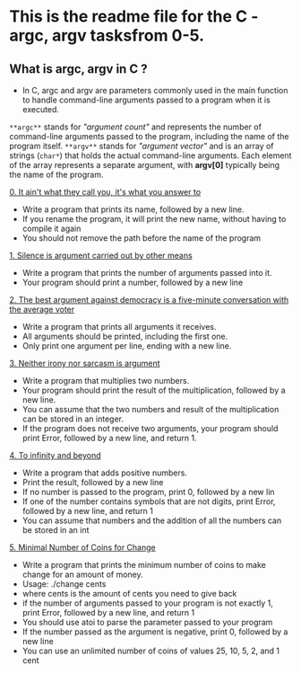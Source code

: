 # This is the readme file for the C - argc, argv tasksfrom 0-5.
## What is argc, argv in C ?  
- In C, argc and argv are parameters commonly used in the main function to handle command-line arguments passed to a program when it is executed.

`**argc**` stands for *"argument count"* and represents the number of command-line arguments passed to the program, including the name of the program itself.
`**argv**` stands for *"argument vector"* and is an array of strings (`char*`) that holds the actual command-line arguments. Each element of the array represents a separate argument, with **argv[0]** typically being the name of the program.
		
[0. It ain't what they call you, it's what you answer to](0-whatsmyname.c)
- Write a program that prints its name, followed by a new line.
- If you rename the program, it will print the new name, without having to compile it again		
- You should not remove the path before the name of the program

		
[1. Silence is argument carried out by other means](1-args.c)
- Write a program that prints the number of arguments passed into it.
- Your program should print a number, followed by a new line
		
[2. The best argument against democracy is a five-minute conversation with the average voter](2-args.c)
- Write a program that prints all arguments it receives.		
- All arguments should be printed, including the first one.		
- Only print one argument per line, ending with a new line.		
		
[3. Neither irony nor sarcasm is argument](3-mul.c)
- Write a program that multiplies two numbers.		
- Your program should print the result of the multiplication, followed by a new line.		
- You can assume that the two numbers and result of the multiplication can be stored in an integer.		
- If the program does not receive two arguments, your program should print Error, followed by a new line, and return 1.
				
[4. To infinity and beyond](4-add.c)
- Write a program that adds positive numbers.		
- Print the result, followed by a new line		
- If no number is passed to the program, print 0, followed by a new lin	
- If one of the number contains symbols that are not digits, print Error, followed by a new line, and return 1
- You can assume that numbers and the addition of all the numbers can be stored in an int
		
[5. Minimal Number of Coins for Change](100-change.c)
- Write a program that prints the minimum number of coins to make change for an amount of money.				
- Usage: ./change cents		
- where cents is the amount of cents you need to give back		
- if the number of arguments passed to your program is not exactly 1, print Error, followed by a new line, and return 1		
- You should use atoi to parse the parameter passed to your program
- If the number passed as the argument is negative, print 0, followed by a new line		
- You can use an unlimited number of coins of values 25, 10, 5, 2, and 1 cent

